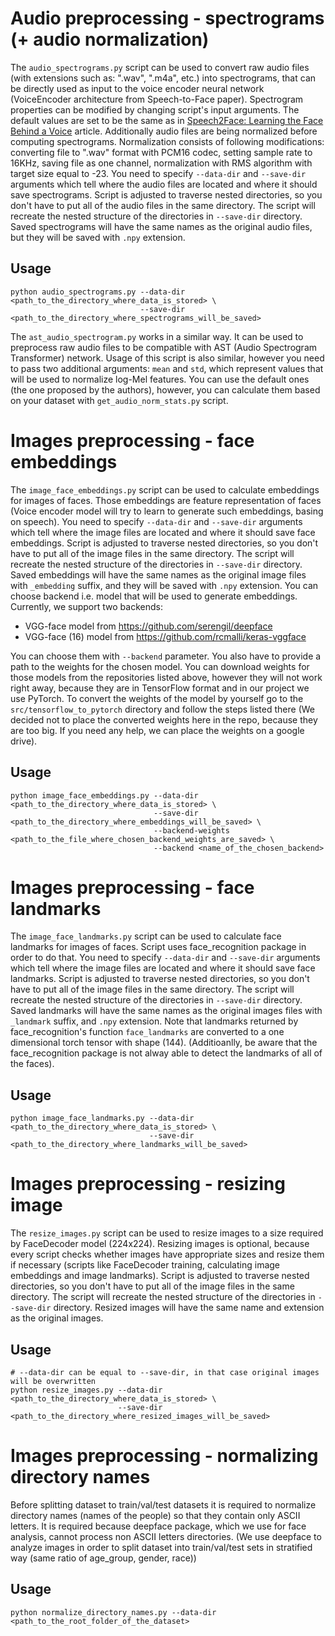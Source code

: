 # Audio preprocessing - spectrograms (+ audio normalization)

The `audio_spectrograms.py` script can be used to convert raw audio files (with extensions such as: ".wav", ".m4a", etc.) into spectrograms, that can be directly used as input to the voice encoder neural network (VoiceEncoder architecture from Speech-to-Face paper).
Spectrogram properties can be modified by changing script's input arguments. The default values are set to be the same as in [Speech2Face: Learning the Face Behind a Voice](https://arxiv.org/abs/1905.09773) article. Additionally audio files are being normalized before computing spectrograms. Normalization consists of following modifications: converting file to ".wav" format with PCM16 codec, setting sample rate to 16KHz, saving file as one channel, normalization with RMS algorithm with target size equal to -23.
You need to specify `--data-dir` and `--save-dir` arguments which tell where the audio files are located and where it should save spectrograms. Script is adjusted to traverse nested directories, so you don't have to put all of the audio files in the same directory. The script will recreate the nested structure of the directories in `--save-dir` directory. Saved spectrograms will have the same names as the original audio files, but they will be saved with `.npy` extension.

## Usage
```shell
python audio_spectrograms.py --data-dir <path_to_the_directory_where_data_is_stored> \
                             --save-dir <path_to_the_directory_where_spectrograms_will_be_saved>
```

The `ast_audio_spectrogram.py` works in a similar way. It can be used to preprocess raw audio files to be compatible with AST (Audio Spectrogram Transformer) network. Usage of this script is also similar, however you need to pass two additional arguments: `mean` and `std`, which represent values that will be used to normalize log-Mel features. You can use the default ones (the one proposed by the authors), however, you can calculate them based on your dataset with `get_audio_norm_stats.py` script.

# Images preprocessing - face embeddings

The `image_face_embeddings.py` script can be used to calculate embeddings for images of faces. Those embeddings are feature representation of faces (Voice encoder model will try to learn to generate such embeddings, basing on speech).
You need to specify `--data-dir` and `--save-dir` arguments which tell where the image files are located and where it should save face embeddings. Script is adjusted to traverse nested directories, so you don't have to put all of the image files in the same directory. The script will recreate the nested structure of the directories in `--save-dir` directory. Saved embeddings will have the same names as the original image files with `_embedding` suffix, and they will be saved with `.npy` extension.
You can choose backend i.e. model that will be used to generate embeddings. Currently, we support two backends:
- VGG-face model from https://github.com/serengil/deepface
- VGG-face (16) model from https://github.com/rcmalli/keras-vggface

You can choose them with `--backend` parameter. You also have to provide a path to the weights for the chosen model. You can download weights for those models from the repositories listed above, however they will not work right away, because they are in TensorFlow format and in our project we use PyTorch. To convert the weights of the model by yourself go to the `src/tensorflow_to_pytorch` directory and follow the steps listed there (We decided not to place the converted weights here in the repo, because they are too big. If you need any help, we can place the weights on a google drive).

## Usage
```shell
python image_face_embeddings.py --data-dir <path_to_the_directory_where_data_is_stored> \
                                --save-dir <path_to_the_directory_where_embeddings_will_be_saved> \
                                --backend-weights <path_to_the_file_where_chosen_backend_weights_are_saved> \
                                --backend <name_of_the_chosen_backend>
```


# Images preprocessing - face landmarks

The `image_face_landmarks.py` script can be used to calculate face landmarks for images of faces. Script uses face_recognition package in order to do that. You need to specify `--data-dir` and `--save-dir` arguments which tell where the image files are located and where it should save face landmarks. Script is adjusted to traverse nested directories, so you don't have to put all of the image files in the same directory. The script will recreate the nested structure of the directories in `--save-dir` directory. Saved landmarks will have the same names as the original images files with `_landmark` suffix, and `.npy` extension. Note that landmarks returned by face_recognition's function `face_landmarks` are converted to a one dimensional torch tensor with shape (144). (Additioanlly, be aware that the face_recognition package is not alway able to detect the landmarks of all of the faces).

## Usage
```shell
python image_face_landmarks.py --data-dir <path_to_the_directory_where_data_is_stored> \
                               --save-dir <path_to_the_directory_where_landmarks_will_be_saved>
```


# Images preprocessing - resizing image

The `resize_images.py` script can be used to resize images to a size required by FaceDecoder model (224x224). Resizing images is optional, because every script checks whether images have appropriate sizes and resize them if necessary (scripts like FaceDecoder training, calculating image embeddings and image landmarks). Script is adjusted to traverse nested directories, so you don't have to put all of the image files in the same directory. The script will recreate the nested structure of the directories in `--save-dir` directory. Resized images will have the same name and extension as the original images.

## Usage
```shell
# --data-dir can be equal to --save-dir, in that case original images will be overwritten
python resize_images.py --data-dir <path_to_the_directory_where_data_is_stored> \
                        --save-dir <path_to_the_directory_where_resized_images_will_be_saved>
```


# Images preprocessing - normalizing directory names
Before splitting dataset to train/val/test datasets it is required to normalize directory names (names of the people) so that they contain only ASCII letters. It is required because deepface package, which we use for face analysis, cannot process non ASCII letters directories. (We use deepface to analyze images in order to split dataset into train/val/test sets in stratified way (same ratio of age_group, gender, race))

## Usage
```shell
python normalize_directory_names.py --data-dir <path_to_the_root_folder_of_the_dataset>
```